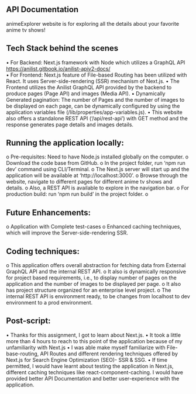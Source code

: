 ## API Documentation

animeExplorer website is for exploring all the details about your favorite anime tv shows!

## Tech Stack behind the scenes
•	For Backend: Next.js framework with Node which utilizes a GraphQL API https://anilist.gitbook.io/anilist-apiv2-docs/  
•	For Frontend: Next.js feature of File-based Routing has been utilized with React. It uses Server-side-rendering (SSR) mechanism of Next.js.
•	The Frontend utilizes the Anilist GraphQL API provided by the backend to produce pages (Page API) and images (Media API).
•	Dynamically Generated pagination: The number of Pages and the number of images to be displayed on each page, can be dynamically configured by using the application variables file (/lib/properties/app-variables.js).
•	This website also offers a standalone REST API (‘/api/rest-api’) with GET method and the response generates page details and images details.


##	Running the application locally:
o	Pre-requisites: Need to have Node.js installed globally on the computer.
o	Download the code base from GitHub.
o	In the project folder, run ‘npm run dev’ command using CLI/Terminal.
o	The Next.js server will start up and the application will be available at ‘http://localhost:3000’.
o	Browse through the website, navigate to different pages for different anime tv shows and details.
o	Also, a REST API is available to explore in the navigation bar.
o	For production build: run ‘npm run build’ in the project folder.
o	

##	Future Enhancements:
o	Application with Complete test-cases
o	Enhanced caching techniques, which will improve the Server-side-rendering SSR.

##	Coding techniques:
o	This application offers overall abstraction for fetching data from External GraphQL API and the internal REST API.
o	It also is dynamically responsive for project based requirements, i.e., to display number of pages on the application and the number of images to be displayed per page. 
o	It also has project structure organized for an enterprise level project.
o	The internal REST API is environment ready, to be changes from localhost to dev environment to a prod environment.




## Post-script:
•	Thanks for this assignment, I got to learn about Next.js.
•	It took a little more than 4 hours to reach to this point of the application because of my unfamiliarity with Next.js
•	I was able make myself familiarize with File-base-routing, API Routes and different rendering techniques offered by Next.js for Search Engine Optimization (SEO)- SSR & SSG.
•	If time permitted, I would have learnt about testing the application in Next.js, different caching techniques like react-component-caching. I would have provided better API Documentation and better user-experience with the application.

